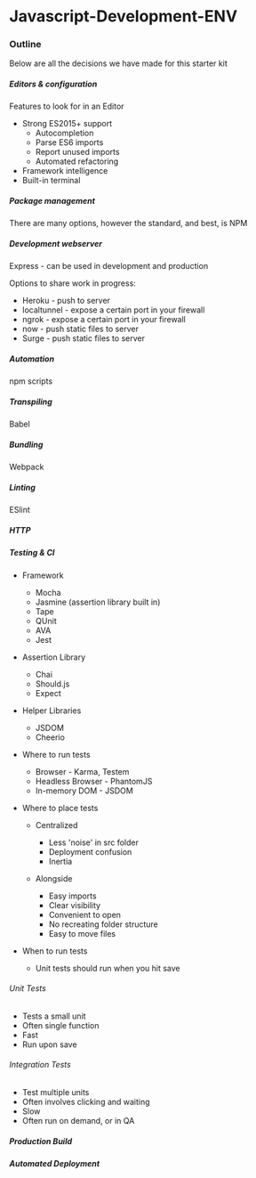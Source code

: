 # Javascript-Development-ENV

### Outline
Below are all the decisions we have made for this starter kit

##### Editors & configuration
Features to look for in an Editor
* Strong ES2015+ support
    * Autocompletion
    * Parse ES6 imports
    * Report unused imports
    * Automated refactoring
* Framework intelligence
* Built-in terminal

##### Package management
There are many options, however the standard, and best, is NPM

##### Development webserver
Express - can be used in development and production

Options to share work in progress:
* Heroku - push to server
* localtunnel - expose a certain port in your firewall
* ngrok - expose a certain port in your firewall
* now - push static files to server
* Surge - push static files to server

##### Automation
npm scripts

##### Transpiling
Babel

##### Bundling
Webpack

##### Linting
ESlint

##### HTTP

##### Testing & CI
* Framework
  - Mocha
  - Jasmine (assertion library built in)
  - Tape
  - QUnit
  - AVA
  - Jest
  
* Assertion Library
  - Chai
  - Should.js
  - Expect
  
* Helper Libraries
  - JSDOM
  - Cheerio

* Where to run tests
  - Browser - Karma, Testem
  - Headless Browser - PhantomJS
  - In-memory DOM - JSDOM
  
* Where to place tests
  - Centralized
    - Less 'noise' in src folder
    - Deployment confusion
    - Inertia
    
  - Alongside
    - Easy imports
    - Clear visibility
    - Convenient to open
    - No recreating folder structure
    - Easy to move files
    
* When to run tests
  - Unit tests should run when you hit save
  
###### Unit Tests
- Tests a small unit
- Often single function
- Fast
- Run upon save

###### Integration Tests
- Test multiple units
- Often involves clicking and waiting
- Slow
- Often run on demand, or in QA

##### Production Build

##### Automated Deployment
